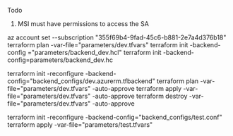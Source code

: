 Todo
1. MSI must have permissions to access the SA

az account set --subscription "355f69b4-9fad-45c6-b881-2e7a4d376b18"
terraform plan -var-file="parameters/dev.tfvars"
terraform init -backend-config ="parameters/backend_dev.hcl"
terraform init -backend-config=parameters/backend_dev.hc

terraform init -reconfigure -backend-config="backend_configs/dev.azurerm.tfbackend"
terraform plan -var-file="parameters/dev.tfvars" -auto-approve
terraform apply -var-file="parameters/dev.tfvars" -auto-approve
terraform destroy -var-file="parameters/dev.tfvars" -auto-approve

terraform init -reconfigure -backend-config="backend_configs/test.conf" 
terraform apply -var-file="parameters/test.tfvars"

